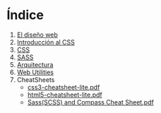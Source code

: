 # Índice

1. [El diseño web](El%20diseño%20web.md)
2. [Introducción al CSS](Introduccion%20al%20CSS.md)
3. [CSS](CSS.md)
4. [SASS](SASS.md)
5. [Arquitectura](Arquitectura.md)
6. [Web Utilities](Webs%20Interesantes.md)
7. CheatSheets
    - [css3-cheatsheet-lite.pdf](css3-cheatsheet-lite.pdf)
    - [html5-cheatsheet-lite.pdf](html5-cheatsheet-lite.pdf)
    - [Sass(SCSS) and Compass Cheat Sheet.pdf](Sass(SCSS)%20and%20Compass%20Cheat%20Sheet.pdf)


